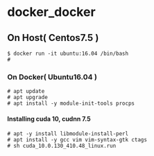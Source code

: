 # docker_docker

## On Host( Centos7.5 )  
```
$ docker run -it ubuntu:16.04 /bin/bash
# 
```

### On Docker( Ubuntu16.04 )
```
# apt update
# apt upgrade
# apt install -y module-init-tools procps
```

#### Installing cuda 10, cudnn 7.5  
```
# apt -y install libmodule-install-perl
# apt install -y gcc vim vim-syntax-gtk ctags
# sh cuda_10.0.130_410.48_linux.run
```
